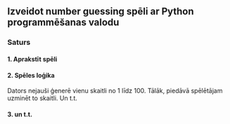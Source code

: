 ## Izveidot number guessing spēli ar Python programmēšanas valodu

### Saturs

#### 1. Aprakstīt spēli
#### 2. Spēles loģika 

Dators nejauši ģenerē vienu skaitli no 1 līdz 100. Tālāk, piedāvā spēlētājam uzminēt to skaitli. Un t.t.


#### 3. un t.t.
